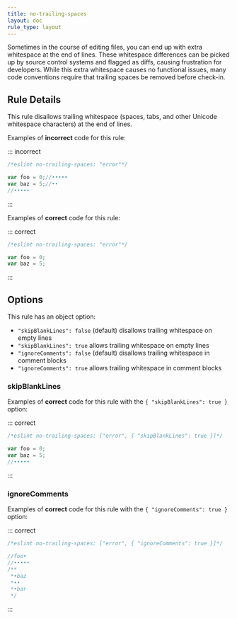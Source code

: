 ```yaml
---
title: no-trailing-spaces
layout: doc
rule_type: layout
---
```




Sometimes in the course of editing files, you can end up with extra whitespace at the end of lines. These whitespace differences can be picked up by source control systems and flagged as diffs, causing frustration for developers. While this extra whitespace causes no functional issues, many code conventions require that trailing spaces be removed before check-in.

## Rule Details

This rule disallows trailing whitespace (spaces, tabs, and other Unicode whitespace characters) at the end of lines.

Examples of **incorrect** code for this rule:

::: incorrect

```js
/*eslint no-trailing-spaces: "error"*/

var foo = 0;//•••••
var baz = 5;//••
//•••••
```

:::

Examples of **correct** code for this rule:

::: correct

```js
/*eslint no-trailing-spaces: "error"*/

var foo = 0;
var baz = 5;
```

:::

## Options

This rule has an object option:

* `"skipBlankLines": false` (default) disallows trailing whitespace on empty lines
* `"skipBlankLines": true` allows trailing whitespace on empty lines
* `"ignoreComments": false` (default) disallows trailing whitespace in comment blocks
* `"ignoreComments": true` allows trailing whitespace in comment blocks

### skipBlankLines

Examples of **correct** code for this rule with the `{ "skipBlankLines": true }` option:

::: correct

```js
/*eslint no-trailing-spaces: ["error", { "skipBlankLines": true }]*/

var foo = 0;
var baz = 5;
//•••••
```

:::

### ignoreComments

Examples of **correct** code for this rule with the `{ "ignoreComments": true }` option:

::: correct

```js
/*eslint no-trailing-spaces: ["error", { "ignoreComments": true }]*/

//foo•
//•••••
/**
 *•baz
 *••
 *•bar
 */
```

:::
